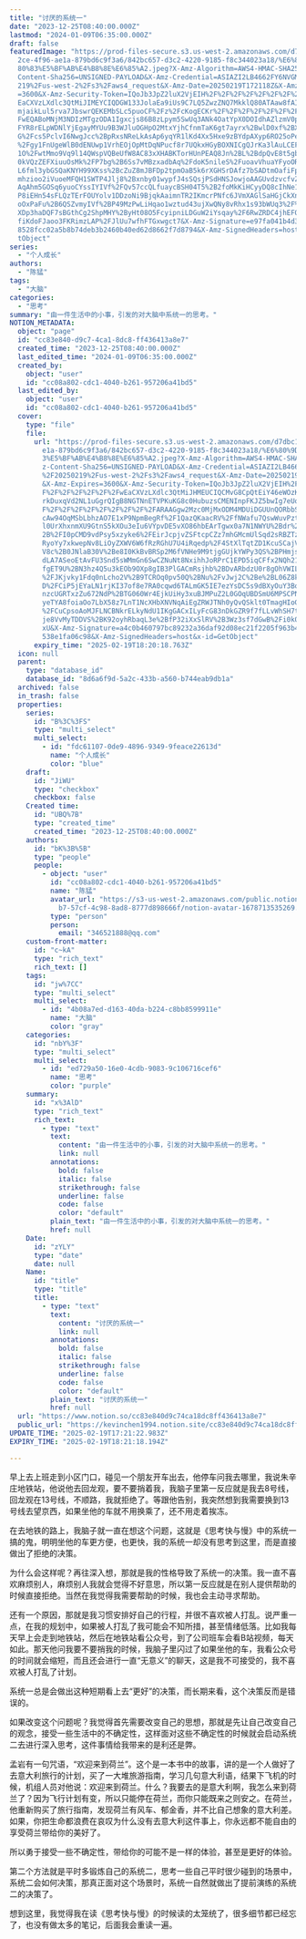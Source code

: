 ```yaml
---
title: "讨厌的系统一"
date: "2023-12-25T08:40:00.000Z"
lastmod: "2024-01-09T06:35:00.000Z"
draft: false
featuredImage: "https://prod-files-secure.s3.us-west-2.amazonaws.com/d7dbc101-8\
  2ce-4f96-ae1a-879bd6c9f3a6/842bc657-d3c2-4220-9185-f8c344023a18/%E6%80%9D%E8%\
  80%83%E5%BF%AB%E4%B8%8E%E6%85%A2.jpeg?X-Amz-Algorithm=AWS4-HMAC-SHA256&X-Amz-\
  Content-Sha256=UNSIGNED-PAYLOAD&X-Amz-Credential=ASIAZI2LB4662FY6NVGM%2F20250\
  219%2Fus-west-2%2Fs3%2Faws4_request&X-Amz-Date=20250219T172118Z&X-Amz-Expires\
  =3600&X-Amz-Security-Token=IQoJb3JpZ2luX2VjEIH%2F%2F%2F%2F%2F%2F%2F%2F%2F%2Fw\
  EaCXVzLXdlc3QtMiJIMEYCIQDGW133JolaEa9iUs9C7LQ5ZwzZNQ7MkklQ80ATAaw8fAIhAMy82O3\
  mjaikLul5rva7JbswrQEKEMbSLc5puoCF%2Fz%2FcKogECKr%2F%2F%2F%2F%2F%2F%2F%2F%2F%2\
  FwEQABoMNjM3NDIzMTgzODA1Igxcjs86B8zLpym5SwUq3ANk4OatYpX0DOIdhAZlzmV0pKwhSsR%2\
  FYR8rELpWDNlYjEgayMYUu9B3WJluOGHpO2MtxYjhCfnmTaK6gt7ayrx%2BwlD0xf%2BXbWF8KfYl\
  G%2Fcs5PclvI6NwgJcc%2BpRxsNReLkAsAp6yqYR1lKd4Xx5Hxe9zBYdpAXyp6RO25oPe3NfVRbcY\
  %2Fgy1FnUgeWlB0dENUwp1VrhEOjOpMtDqNPucf8r7UQkxHGyBOXNICgQJrKa3lAuLCEFfmz7rcSb\
  1O%2FwtMmo9Vq9l14QWspVQBeUfW8AC83xXHABKTorHUnPEAQ8Jn%2BL%2BdpQvE8t5gbSug4giKy\
  0kVQzZEFXiuuOsMk%2FP7bg%2B6Ss7vMBzxadbAq%2FdoK5nileS%2FuoavVhuaYFyoOReD%2FKXo\
  L6fml3ybGSQaKNYH99XKss%2BcZuZ8mJBFDp2tpmOaB5k6rXGHSrDAfz7bSADtmOafiFpcDGvoirn\
  mhzioo2iVuoeMFQH1SWTP4Jlj8%2Bxnby01wypfJ4sSQsjPSdHNSJowjoAAGUvdzvcfvZAZpFIhqr\
  AqAhm5GOSq6yuoCYssIYIVf%2FQv57ccQLfuaycBSH04T5%2B2foMkKiHCyyDQ8cIhNe1qcDqTyCf\
  P8iEHn54sFLQzTErFOUYolv1DDzoNi9BjqkAaimnTR2IKmcrPNfc6JVmXAGlSaHGjCkXnWn%2F0Dr\
  oOxPaFu%2B6QSZvmyIVf%2BP49MzPwLiHqao1wztud43ujXwQNy8vRhx1s93bWUq3%2F%2BcEi85k\
  XDp3haDQF7sBGthCg2ShpMHY%2ByHt08O5FcyipniLDGuW2iYsqay%2F6RwZRDC4jhEFQjgjmG0Y4\
  fiKdoFJaoo3FKRimzLAP%2FJlUu7wfhFTGxwgct7&X-Amz-Signature=e97fa041b4d3c9df592d\
  8528fcc02a5b8b74deb3b2460b40ed62d8662f7d8794&X-Amz-SignedHeaders=host&x-id=Ge\
  tObject"
series:
  - "个人成长"
authors:
  - "陈猛"
tags:
  - "大脑"
categories:
  - "思考"
summary: "由一件生活中的小事，引发的对大脑中系统一的思考。"
NOTION_METADATA:
  object: "page"
  id: "cc83e840-d9c7-4ca1-8dc8-ff436413a8e7"
  created_time: "2023-12-25T08:40:00.000Z"
  last_edited_time: "2024-01-09T06:35:00.000Z"
  created_by:
    object: "user"
    id: "cc08a802-cdc1-4040-b261-957206a41bd5"
  last_edited_by:
    object: "user"
    id: "cc08a802-cdc1-4040-b261-957206a41bd5"
  cover:
    type: "file"
    file:
      url: "https://prod-files-secure.s3.us-west-2.amazonaws.com/d7dbc101-82ce-4f96-a\
        e1a-879bd6c9f3a6/842bc657-d3c2-4220-9185-f8c344023a18/%E6%80%9D%E8%80%8\
        3%E5%BF%AB%E4%B8%8E%E6%85%A2.jpeg?X-Amz-Algorithm=AWS4-HMAC-SHA256&X-Am\
        z-Content-Sha256=UNSIGNED-PAYLOAD&X-Amz-Credential=ASIAZI2LB4666EUBMBJM\
        %2F20250219%2Fus-west-2%2Fs3%2Faws4_request&X-Amz-Date=20250219T172018Z\
        &X-Amz-Expires=3600&X-Amz-Security-Token=IQoJb3JpZ2luX2VjEIH%2F%2F%2F%2\
        F%2F%2F%2F%2F%2F%2FwEaCXVzLXdlc3QtMiJHMEUCIQCMvG8CpQtEiY46eWOzK5E1PclAn\
        rkDuxqVd2NL1uGgrQIgB8NGTNnETVPKuKG8c0HubuzsCMENInpFKJZ5bwIg7eUqiAQIqv%2\
        F%2F%2F%2F%2F%2F%2F%2F%2F%2FARAAGgw2Mzc0MjMxODM4MDUiDGUUnQORbbSxghYH7Sr\
        cAw94OqMSbLbhzAO7E1xP9NpmBegRf%2F1QazQKaacRV%2FfNWafu7QswWuvPzthCjGKB8E\
        l0UrXhxnmXU9GtnS5kXOu3eIu6VYpvDE5vXO86hbEArTgwx0a7N1NWYU%2Bdr%2FMkIRao%\
        2B%2FI0pCMD9vdPsy5xzyke6%2FEirJcpjvZSFtcpCZz7mhGMcmUlSqd2sRBZTzD1CrXlgQ\
        RyoYy7xkwepNv8LiOyZXWV6W6fRzRGhU7U4iRqedp%2F4StXlTqtZD1KcuSCajVuJHELVAf\
        V8c%2B0JNlaB30V%2Be8I0KkBvBRSp2M6fVNHe9M9tjgGUjkYWPy3QS%2BPHmjsDBgqhHnw\
        dLA7ASeoEtAvFU3Snd5sWMmGn6SwCZNuNt8NxihhJoRPrC1EPD5iqCFfx2NQh21MFqdy7Bn\
        fgET9U%2BN3hz4Q5u3kEOb9OXp8gIB3PlGACmRsjhb%2BDvARbdzU0r8gOhVWIL9zHGy3OI\
        %2FJKjvky1Fdq0nLcho2V%2B9TCROq0pv50Q%2BNu%2FvJwj2C%2Be%2BL06Z8kuGxRDKuO\
        D%2FCiP5jEYaLN1rjKI37of8e7RA0cqwd6TALmGK5IE7ezYsDC5s9dBXyOuY3BoTDHBitq5\
        nzcUGRTxzZu672NdP%2BTG060Wr4EjkUiHy3xuBJMPuZ2L0GOqUBDSmU6MPSCPN%2FgXGDb\
        yeTYA8foiaOo7LbX58z7LnT1NcXHbXNVNqAiEgZRWJTNh0yQvQSklt0TmagHIoG%2FdH2ZL\
        %2FCuCpsoAoMJFLNCBNkrELkyNdU1IKgGACxILyFcG83nDkGZR9f7fLLvWhSH7tB9iyajZW\
        je8VvMyTDDVS%2BK92oyhRbaqL3e%2BfP32iXxSlRV%2B3Wz3sf7dGwB%2Fi0k0MXzsO8EI\
        xU&X-Amz-Signature=a4c0b460797bc89232a36daf92d08ec21f2205f963b41070cf36\
        538e1fa06c98&X-Amz-SignedHeaders=host&x-id=GetObject"
      expiry_time: "2025-02-19T18:20:18.763Z"
  icon: null
  parent:
    type: "database_id"
    database_id: "8d6a6f9d-5a2c-433b-a560-b744eab9db1a"
  archived: false
  in_trash: false
  properties:
    series:
      id: "B%3C%3FS"
      type: "multi_select"
      multi_select:
        - id: "fdc61107-0de9-4896-9349-9feace22613d"
          name: "个人成长"
          color: "blue"
    draft:
      id: "JiWU"
      type: "checkbox"
      checkbox: false
    Created time:
      id: "UBQ%7B"
      type: "created_time"
      created_time: "2023-12-25T08:40:00.000Z"
    authors:
      id: "bK%3B%5B"
      type: "people"
      people:
        - object: "user"
          id: "cc08a802-cdc1-4040-b261-957206a41bd5"
          name: "陈猛"
          avatar_url: "https://s3-us-west-2.amazonaws.com/public.notion-static.com/775523\
            b7-57cf-4c98-8ad8-8777d898666f/notion-avatar-1678713535269.png"
          type: "person"
          person:
            email: "346521888@qq.com"
    custom-front-matter:
      id: "c~kA"
      type: "rich_text"
      rich_text: []
    tags:
      id: "jw%7CC"
      type: "multi_select"
      multi_select:
        - id: "4b08a7ed-d163-40da-b224-c8bb8599911e"
          name: "大脑"
          color: "gray"
    categories:
      id: "nbY%3F"
      type: "multi_select"
      multi_select:
        - id: "ed729a50-16e0-4cdb-9083-9c106716cef6"
          name: "思考"
          color: "purple"
    summary:
      id: "x%3AlD"
      type: "rich_text"
      rich_text:
        - type: "text"
          text:
            content: "由一件生活中的小事，引发的对大脑中系统一的思考。"
            link: null
          annotations:
            bold: false
            italic: false
            strikethrough: false
            underline: false
            code: false
            color: "default"
          plain_text: "由一件生活中的小事，引发的对大脑中系统一的思考。"
          href: null
    Date:
      id: "zYLY"
      type: "date"
      date: null
    Name:
      id: "title"
      type: "title"
      title:
        - type: "text"
          text:
            content: "讨厌的系统一"
            link: null
          annotations:
            bold: false
            italic: false
            strikethrough: false
            underline: false
            code: false
            color: "default"
          plain_text: "讨厌的系统一"
          href: null
  url: "https://www.notion.so/cc83e840d9c74ca18dc8ff436413a8e7"
  public_url: "https://kevinchen1994.notion.site/cc83e840d9c74ca18dc8ff436413a8e7"
UPDATE_TIME: "2025-02-19T17:21:22.983Z"
EXPIRY_TIME: "2025-02-19T18:21:18.194Z"

---
```

<link rel="stylesheet" href="https://cdn.jsdelivr.net/npm/katex@0.16.2/dist/katex.min.css" integrity="sha384-bYdxxUwYipFNohQlHt0bjN/LCpueqWz13HufFEV1SUatKs1cm4L6fFgCi1jT643X" crossorigin="anonymous">


早上去上班走到小区门口，碰见一个朋友开车出去，他停车问我去哪里，我说朱辛庄地铁站，他说他去回龙观，要不要捎着我，我脑子里第一反应就是我去8号线，回龙观在13号线，不顺路，我就拒绝了。等跟他告别，我突然想到我需要换到13号线去望京西，如果坐他的车就不用换乘了，还不用走着挨冻。


在去地铁的路上，我脑子就一直在想这个问题，这就是《思考快与慢》中的系统一搞的鬼，明明坐他的车更方便，也更快，我的系统一却没有思考到这里，而是直接做出了拒绝的决策。


为什么会这样呢？再往深入想，那就是我的性格导致了系统一的决策。我一直不喜欢麻烦别人，麻烦别人我就会觉得不好意思，所以第一反应就是在别人提供帮助的时候直接拒绝。当然在我觉得我需要帮助的时候，我也会主动寻求帮助。


还有一个原因，那就是我习惯安排好自己的行程，并很不喜欢被人打乱。说严重一点，在我的规划中，如果被人打乱了我可能会不知所措，甚至情绪低落。比如我每天早上会走到地铁站，然后在地铁站看公众号，到了公司班车会看B站视频，每天如此。那天他问我要不要捎我的时候，我脑子里闪过了如果坐他的车，我看公众号的时间就会缩短，而且还会进行一直“无意义”的聊天，这是我不可接受的，我不喜欢被人打乱了计划。


系统一总是会做出这种短期看上去“更好”的决策，而长期来看，这个决策反而是错误的。


如果改变这个问题呢？我觉得首先需要改变自己的思想，那就是先让自己改变自己的观念，接受一些生活中的不确定性，这样面对这些不确定性的时候就会启动系统二去进行深入思考，这件事情给我带来的是利还是弊。


孟岩有一句咒语，“欢迎来到荷兰”。这个是一本书中的故事，讲的是一个人做好了去意大利旅行的计划，买了一大堆旅游指南，学习几句意大利语，结果下飞机的时候，机组人员对他说：欢迎来到荷兰。什么？我要去的是意大利啊，我怎么来到荷兰了？因为飞行计划有变，所以只能停在荷兰，而你只能既来之则安之。在荷兰，他重新购买了旅行指南，发现荷兰有风车、郁金香，并不比自己想象的意大利差。如果，你把生命都浪费在哀叹为什么没有去意大利这件事上，你永远都不能自由的享受荷兰带给你的美好了。


所以勇于接受一些不确定性，带给你的可能不是一样的体验，甚至是更好的体验。


第二个方法就是平时多锻炼自己的系统二，思考一些自己平时很少碰到的场景中，系统二会如何决策，那真正面对这个场景时，系统一自然就做出了提前演练的系统二的决策了。


想到这里，我觉得我在读《思考快与慢》的时候读的太笼统了，很多细节都已经忘了，也没有做太多的笔记，后面我会重读一遍。

